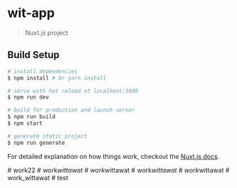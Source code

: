 # wit-app

> Nuxt.js project

## Build Setup

``` bash
# install dependencies
$ npm install # Or yarn install

# serve with hot reload at localhost:3000
$ npm run dev

# build for production and launch server
$ npm run build
$ npm start

# generate static project
$ npm run generate
```

For detailed explanation on how things work, checkout the [Nuxt.js docs](https://github.com/nuxt/nuxt.js).

#   w o r k 2 2  
 #   w o r k _ w i t t a w a t  
 #   w o r k _ w i t t a w a t  
 #   w o r k _ w i t t a w a t  
 #   w o r k _ w i t t a w a t  
 #   w o r k _ w i t t a w a t  
 #   t e s t  
 